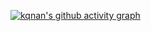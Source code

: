 


[![kqnan's github activity graph](https://github-readme-activity-graph.cyclic.app/graph?username=kqnan&theme=react)](https://github.com/ashutosh00710/github-readme-activity-graph)

